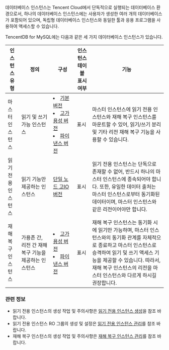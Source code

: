 데이터베이스 인스턴스는 Tencent Cloud에서 단독적으로 실행되는 데이터베이스 환경으로서, 하나의 데이터베이스 인스턴스에는 사용자가 생성한 여러 개의 데이터베이스가 포함되어 있으며, 독립형 데이터베이스 인스턴스와 동일한 툴과 응용 프로그램을 사용하여 액세스할 수 있습니다.

TencentDB for MySQL에는 다음과 같은 세 가지 데이터베이스 인스턴스가 있습니다.

<table>
<thead>
<tr>
<th>인스턴스 유형</th>
<th width="20%">정의</th>
<th width="15%">구성</th>
<th>인스턴스 테이블 표시 여부</th>
<th>기능</th>
</tr>
</thead>
<tbody><tr>
<td>마스터 인스턴스</td>
<td>읽기 및 쓰기 가능 인스턴스</td>
<td><li><a href="https://intl.cloud.tencent.com/document/product/236/17136" target="_blank">기본 버전</a> <li> <a href="https://intl.cloud.tencent.com/document/product/236/17136" target="_blank">고가용성 버전</a><li> <a href="https://intl.cloud.tencent.com/document/product/236/17136" target="_blank">파이낸스 버전</a></td>
<td>표시</td>
<td>마스터 인스턴스에 읽기 전용 인스턴스와 재해 복구 인스턴스를 마운트할 수 있어, 읽기/쓰기 분리 및 기타 리전 재해 복구 기능을 사용할 수 있습니다.</td>
</tr>
<tr>
<td>읽기 전용 인스턴스</td>
<td>읽기 기능만 제공하는 인스턴스</td>
<td><a href="https://intl.cloud.tencent.com/document/product/236/17136" target="_blank">단일 노드 고IO 버전</a></td>
<td>표시</td>
<td>읽기 전용 인스턴스는 단독으로 존재할 수 없어, 반드시 하나의 마스터 인스턴스에 종속되어야 합니다. 또한, 유일한 데이터 출처는 마스터 인스턴스로부터 동기화된 데이터이며, 마스터 인스턴스와 같은 리전이어야만 합니다.</td>
</tr>
<tr>
<td>재해 복구 인스턴스</td>
<td>가용존 간, 리전 간 재해 복구 기능을 제공하는 인스턴스</td>
<td><li> <a href="https://intl.cloud.tencent.com/document/product/236/17136" target="_blank">고가용성 버전</a><li> <a href="https://intl.cloud.tencent.com/document/product/236/17136" target="_blank">파이낸스 버전</a></td>
<td>표시</td>
<td>재해 복구 인스턴스는 동기화 시에 읽기만 가능하며, 마스터 인스턴스와의 동기화 관계를 자체적으로 종료하고 마스터 인스턴스로 승격하여 읽기 및 쓰기 액세스 기능을 제공할 수 있습니다. 따라서, 재해 복구 인스턴스의 리전을 마스터 인스턴스와 다르게 하시길 권장합니다.</td>
</tr>
</tbody></table>

### 관련 정보
- 읽기 전용 인스턴스의 생성 작업 및 주의사항은 [읽기 전용 인스턴스 생성](https://intl.cloud.tencent.com/document/product/236/7270)을 참조 바랍니다.
- 읽기 전용 인스턴스 RO 그룹의 생성 및 설정은 [읽기 전용 인스턴스 관리](https://intl.cloud.tencent.com/document/product/236/11361)를 참조 바랍니다.
- 재해 복구 인스턴스의 생성 작업 및 주의사항은 [재해 복구 인스턴스 관리](https://intl.cloud.tencent.com/document/product/236/7272)를 참조 바랍니다.

